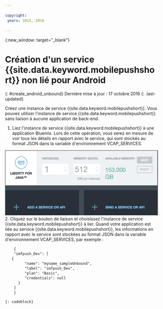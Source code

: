 ```yaml
---

copyright:
 years: 2015, 2016

---
```


{:new_window: target="_blank"}
# Création d'un service {{site.data.keyword.mobilepushshort}} non lié pour Android
{: #create_android_unbound}
Dernière mise à jour : 17 octobre 2016
{: .last-updated}

Créez une instance de service {{site.data.keyword.mobilepushshort}}. Vous pouvez utiliser l'instance de service {{site.data.keyword.mobilepushshort}} sans liaison à aucune application de back-end.

1. Liez l'instance de service {{site.data.keyword.mobilepushshort}} à une application Bluemix. Lors de cette opération, vous serez en mesure de voir tous les détails en rapport avec le service, qui sont stockés au format JSON dans la variable d'environnement VCAP_SERVICES. 

![Liaison d'un service Push Notifications](images/unbound_1.jpg)
 2. Cliquez sur le bouton de liaison et choisissez l'instance de service {{site.data.keyword.mobilepushshort}} à lier. Quand votre application est liée au service {{site.data.keyword.mobilepushshort}}, les informations en rapport avec le service sont stockées au format JSON dans la variable d'environnement VCAP_SERVICES, par exemple : 
```
 	{
    "imfpush_Dev": [
   {
         "name": "myname_sampleUnbound",
         "label": "imfpush_Dev",
         "plan": "Basic",
         "credentials": null
      }
    ]
    }
```
	{: codeblock}
